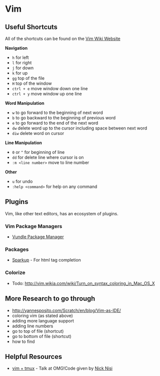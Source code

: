 # Vim

## Useful Shortcuts

All of the shortcuts can be found on the [Vim Wiki Website](http://vim.wikia.com/wiki/Vim_Tips_Wiki)

**Navigation**

* `h` for left
* `l` for right
* `j` for down
* `k` for up
* `gg` top of the file
* `H` top of the window
* `ctrl + e` move window down one line
* `ctrl + y` move window up one line

**Word Manipulation**

* `w` to go forward to the beginning of next word
* `b` to go backward to the beginning of previous word
* `e` to go forward to the end of the next word
* `dw` delete word up to the cursor including space between next word
* `diw` delete word on cursor

**Line Manipulation**

* `0` or `^` for beginning of line
* `dd` for delete line where cursor is on
* `:m <line number>` move to line number

**Other**

* `u` for undo
* `:help <command>` for help on any command

## Plugins

Vim, like other text editors, has an ecosystem of plugins. 

### Vim Package Managers
- [Vundle Package Manager](https://github.com/VundleVim/Vundle.vim)

### Packages

- [Sparkup](https://github.com/rstacruz/sparkup) - For html tag completion

### Colorize

- Todo: http://vim.wikia.com/wiki/Turn_on_syntax_coloring_in_Mac_OS_X

## More Research to go through

- http://yannesposito.com/Scratch/en/blog/Vim-as-IDE/
- coloring vim (as stated above)
- adding more language support
- adding line numbers
- go to top of file (shortcut)
- go to bottom of file (shortcut)
- how to find

## Helpful Resources

- [vim + tmux](https://www.youtube.com/watch?v=5r6yzFEXajQ) - Talk at OMG!Code given by [Nick Nisi](http://nicknisi.com/)


